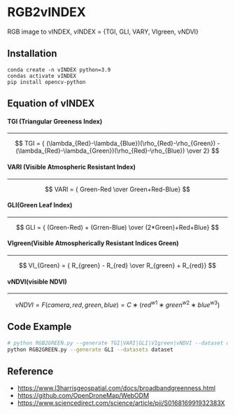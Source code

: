 # RGB2vINDEX

RGB image to vINDEX, vINDEX = {TGI, GLI, VARY, VIgreen, vNDVI}

## Installation

```
conda create -n vINDEX python=3.9
condas activate vINDEX
pip install opencv-python
```

## Equation of vINDEX

#### TGI (Triangular Greeness Index)
------------------------------------

$$ TGI = { (\lambda_{Red}-\lambda_{Blue})(\rho_{Red}-\rho_{Green}) - (\lambda_{Red}-\lambda_{Green})(\rho_{Red}-\rho_{Blue}) \over 2} $$

#### VARI (Visible Atmospheric Resistant Index)
------------------------------------
$$ VARI = { Green-Red \over Green+Red-Blue} $$

#### GLI(Green Leaf Index)
------------------------------------

$$ GLI = { (Green-Red) + (Grren-Blue) \over (2*Green)+Red+Blue} $$

#### VIgreen(Visible Atmospherically Resistant Indices Green)
------------------------------------

$$ VI_{Green} = { R_{green} - R_{red} \over R_{green} + R_{red}} $$

#### vNDVI(visible NDVI)
------------------------------------

$$ vNDVI = F (camera, red, green, blue) = C ∗ (red^{w1} ∗ green^{w2} ∗ blue^{w3}) $$

## Code Example

```bash
# python RGB2GREEN.py --generate TGI|VARI|GLI|VIgreen|vNDVI --dataset dataset, relative path
python RGB2GREEN.py --generate GLI --datasets dataset
```

## Reference

- https://www.l3harrisgeospatial.com/docs/broadbandgreenness.html
- https://github.com/OpenDroneMap/WebODM
- https://www.sciencedirect.com/science/article/pii/S016816991932383X
